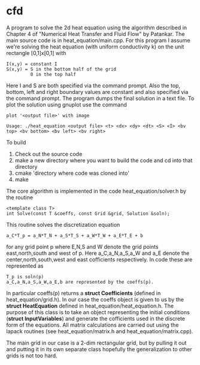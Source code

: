 # cfd
A program to solve the 2d heat equation using the algorithm described in Chapter 4 of "Numerical Heat Transfer and Fluid Flow" by Patankar. The main source code is in heat_equation/main.cpp. For this program I assume we're solving the heat equation (with uniform conductivity k) on the unit rectangle [0,1]x[0,1] with

    I(x,y) = constant I
    S(x,y) = S in the bottom half of the grid
             0 in the top half

Here I and S are both specified via the command prompt. Also the top, bottom, left and right boundary values are constant and also specified via the command prompt. The program dumps the final solution in a text file. To plot the solution using gnuplot use the command

    plot '<output file>' with image
    
    Usage: ./heat_equation <output file> <t> <dx> <dy> <dt> <S> <I> <bv top> <bv bottom> <bv left> <bv right>

To build
1. Check out the source code
2. make a new directory where you want to build the code and cd into that directory 
3. cmake 'directory where code was cloned into'
4. make 

The core algorithm is implemented in the code heat_equation/solver.h by the routine

    <template class T> 
    int Solve(const T &coeffs, const Grid &grid, Solution &soln);

This routine solves the discretization equation

    a_C*T_p = a_N*T_N + a_S*T_S + a_W*T_W + a_E*T_E + b 

for any grid point p where E,N,S and W denote the grid points east,north,south and west of p. Here a_C,a_N,a_S,a_W and a_E denote the center,north,south,west and east cofficients respectively. In code these are represented as

    T_p is soln(p) 
    a_C,a_N,a_S,a_W,a_E,b are represented by the coeffs(p). 

In particular coeffs(p) returns a **struct Coefficients** (defined in heat_equation/grid.h). In our case the coeffs object is given to us by the **struct HeatEquation** defined in heat_equation/heat_equation.h. The purpose of this class is to take an object representing the initial conditions (**struct InputVariables**) and generate the cofficients used in the discrete form of the equations. All matrix calculations are carried out using the lapack routines (see heat_equation/matrix.h and heat_equation/matrix.cpp).

The main grid in our case is a 2-dim rectangular grid, but by pulling it out and putting it in its own separate class hopefully the generalization to other grids is not too hard.


